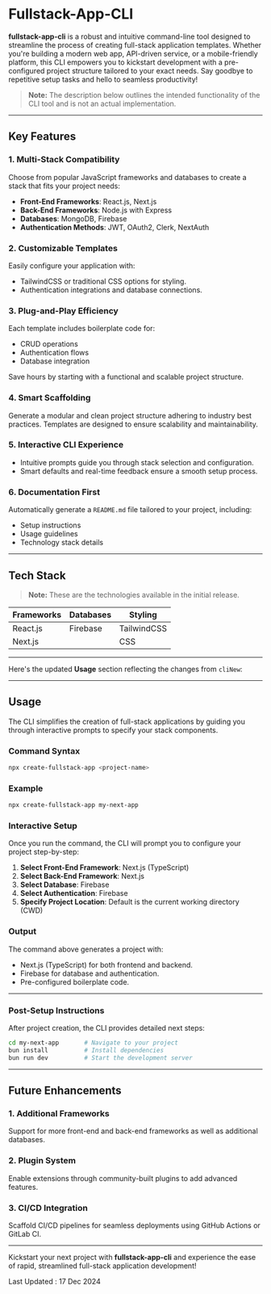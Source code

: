 # Fullstack-App-CLI

**fullstack-app-cli** is a robust and intuitive command-line tool designed to streamline the process of creating full-stack application templates. Whether you're building a modern web app, API-driven service, or a mobile-friendly platform, this CLI empowers you to kickstart development with a pre-configured project structure tailored to your exact needs. Say goodbye to repetitive setup tasks and hello to seamless productivity!

> **Note:** The description below outlines the intended functionality of the CLI tool and is not an actual implementation.

---

## Key Features

### 1. Multi-Stack Compatibility
Choose from popular JavaScript frameworks and databases to create a stack that fits your project needs:
- **Front-End Frameworks**: React.js, Next.js
- **Back-End Frameworks**: Node.js with Express
- **Databases**: MongoDB, Firebase
- **Authentication Methods**: JWT, OAuth2, Clerk, NextAuth

### 2. Customizable Templates
Easily configure your application with:
- TailwindCSS or traditional CSS options for styling.
- Authentication integrations and database connections.

### 3. Plug-and-Play Efficiency
Each template includes boilerplate code for:
- CRUD operations
- Authentication flows
- Database integration

Save hours by starting with a functional and scalable project structure.

### 4. Smart Scaffolding
Generate a modular and clean project structure adhering to industry best practices. Templates are designed to ensure scalability and maintainability.

### 5. Interactive CLI Experience
- Intuitive prompts guide you through stack selection and configuration.
- Smart defaults and real-time feedback ensure a smooth setup process.

### 6. Documentation First
Automatically generate a `README.md` file tailored to your project, including:
- Setup instructions
- Usage guidelines
- Technology stack details

---

## Tech Stack

> **Note:** These are the technologies available in the initial release.

| Frameworks   | Databases      | Styling       |
|--------------|----------------|---------------|
| React.js     | Firebase       | TailwindCSS   |
| Next.js      |         | CSS           |

---

Here's the updated **Usage** section reflecting the changes from `cliNew`:

---

## Usage

The CLI simplifies the creation of full-stack applications by guiding you through interactive prompts to specify your stack components.

### Command Syntax
```bash
npx create-fullstack-app <project-name>
```

### Example
```bash
npx create-fullstack-app my-next-app
```

### Interactive Setup
Once you run the command, the CLI will prompt you to configure your project step-by-step:
1. **Select Front-End Framework**: Next.js (TypeScript)
2. **Select Back-End Framework**: Next.js
3. **Select Database**: Firebase
4. **Select Authentication**: Firebase
5. **Specify Project Location**: Default is the current working directory (CWD)

### Output
The command above generates a project with:
- Next.js (TypeScript) for both frontend and backend.
- Firebase for database and authentication.
- Pre-configured boilerplate code.

---

### Post-Setup Instructions
After project creation, the CLI provides detailed next steps:
```bash
cd my-next-app       # Navigate to your project
bun install          # Install dependencies
bun run dev          # Start the development server
```

---

## Future Enhancements

### 1. Additional Frameworks
Support for more front-end and back-end frameworks as well as additional databases.

### 2. Plugin System
Enable extensions through community-built plugins to add advanced features.

### 3. CI/CD Integration
Scaffold CI/CD pipelines for seamless deployments using GitHub Actions or GitLab CI.

---

Kickstart your next project with **fullstack-app-cli** and experience the ease of rapid, streamlined full-stack application development!

Last Updated : 17 Dec 2024
